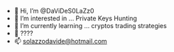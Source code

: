 - 👋 Hi, I’m @DaViDeS0LaZz0
- 👀 I’m interested in ... Private Keys Hunting 
- 🌱 I’m currently learning ... cryptos trading strategies 
- 💞️ ????
- 📫 solazzodavide@hotmail.com

<!---
DaViDeS0LaZz0/DaViDeS0LaZz0 is a ✨ special ✨ repository because its `README.md` (this file) appears on your GitHub profile.
You can click the Preview link to take a look at your changes.
--->
